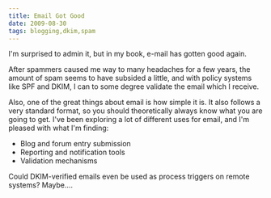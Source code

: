 ```yaml
---
title: Email Got Good
date: 2009-08-30
tags: blogging,dkim,spam
---
```

I'm surprised to admin it, but in my book, e-mail has gotten good again.

After spammers caused me way to many headaches for a few years, the amount of spam seems to have subsided a little, and with policy systems like SPF and DKIM, I can to some degree validate the email which I receive.

Also, one of the great things about email is how simple it is. It also follows a very standard format, so you should theoretically always know what you are going to get. I've been exploring a lot of different uses for email, and I'm pleased with what I'm finding:

* Blog and forum entry submission
* Reporting and notification tools
* Validation mechanisms

Could DKIM-verified emails even be used as process triggers on remote systems? Maybe....

